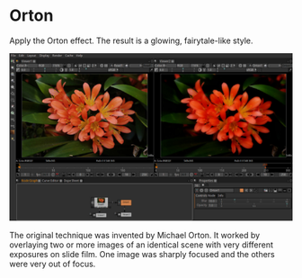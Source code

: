 # Orton

Apply the Orton effect.  The result is a glowing, fairytale-like style.

![Screenshot](Resources/Screenshot.jpg)

The original technique was invented by Michael Orton. It worked by overlaying two or more images of an identical scene with very different exposures on slide film. One image was sharply focused and the others were very out of focus.
